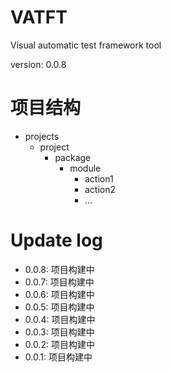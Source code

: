 # VATFT 
Visual automatic test framework tool

version: 0.0.8

# 项目结构
- projects
  - project
    - package
      - module
        - action1
        - action2
        - ...


# Update log
- 0.0.8: 项目构建中
- 0.0.7: 项目构建中
- 0.0.6: 项目构建中
- 0.0.5: 项目构建中
- 0.0.4: 项目构建中
- 0.0.3: 项目构建中
- 0.0.2: 项目构建中
- 0.0.1: 项目构建中


